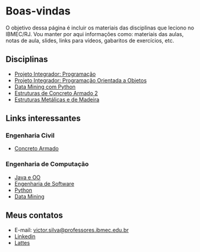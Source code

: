 # Boas-vindas

O objetivo dessa página é incluir os materiais das disciplinas que leciono no IBMEC/RJ. Vou manter por aqui informações como: materiais das aulas, notas de aula, slides, links para vídeos, gabaritos de exercícios, etc.

## Disciplinas

* [Projeto Integrador: Programação](/courses/prog.md)
* [Projeto Integrador: Programação Orientada a Objetos](/courses/progoo.md)
* [Data Mining com Python](/courses/datamining.md)
* [Estruturas de Concreto Armado 2](/courses/conc2.md)
* [Estruturas Metálicas e de Madeira](/courses/emm.md)

## Links interessantes

### Engenharia Civil

* [Concreto Armado](/links/concreto.md)

### Engenharia de Computação

* [Java e OO](/links/java.md)
* [Engenharia de Software](/links/es.md)
* [Python](/links/python.md)
* [Data Mining](/links/datamining.md)

## Meus contatos

* E-mail: <victor.silva@professores.ibmec.edu.br>
* [Linkedin](https://www.linkedin.com/in/victormachadodasilva/)
* [Lattes](http://lattes.cnpq.br/1584907276781609)
